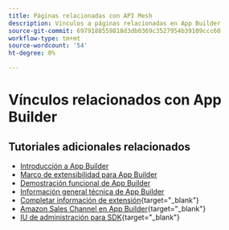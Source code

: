 ```yaml
---
title: Páginas relacionadas con API Mesh
description: Vínculos a páginas relacionadas en App Builder
source-git-commit: 6979188559818d3db0369c3527954b39109ccc60
workflow-type: tm+mt
source-wordcount: '54'
ht-degree: 0%

---
```


# Vínculos relacionados con App Builder

## Tutoriales adicionales relacionados

* [Introducción a App Builder](../app-builder/introduction-to-app-builder.md)
* [Marco de extensibilidad para App Builder](../app-builder/extensibility-framework-commerce-eventing.md)
* [Demostración funcional de App Builder](../app-builder/app-builder-functional-demonstration.md)
* [Información general técnica de App Builder](../app-builder/app-builder-technical-overview.md)
* [Completar información de extensión](https://developer.adobe.com/commerce/marketplace/guides/sellers/extension-information/){target="_blank"}
* [Amazon Sales Channel en App Builder](https://developer.adobe.com/commerce/extensibility/amazon-sales-channel/){target="_blank"}
* [IU de administración para SDK](https://developer.adobe.com/commerce/extensibility/admin-ui-sdk/){target="_blank"}
